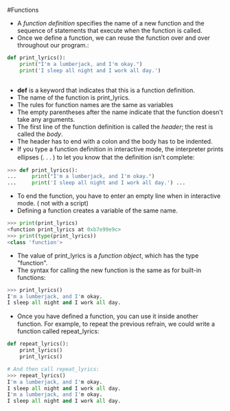 #Functions 

- A *function definition* specifies the name of a new function and the sequence of statements that execute when the function is called.
- Once we define a function, we can reuse the function over and over throughout our program.:
```python
def print_lyrics():
    print("I'm a lumberjack, and I'm okay.")
    print('I sleep all night and I work all day.')
    
```
- **def** is a keyword that indicates that this is a function definition.
- The name of the function is print_lyrics.
- The rules for function names are the same as variables
- The empty parentheses after the name indicate that the function doesn't take any arguments.
- The first line of the function definition is called the *header*; the rest is called the *body*.
- The header has to end with a colon and the body has to be indented.
- If you type a function deﬁnition in interactive mode, the interpreter prints ellipses  (. . . ) to let you know that the deﬁnition isn’t complete:
```python
>>> def print_lyrics():
...     print("I'm a lumberjack, and I'm okay.")  
...     print('I sleep all night and I work all day.') ...
```
- To end the function, you have to enter an empty line when in interactive mode. ( not with a script)
- Defining a function creates a variable of the same name.
```python
>>> print(print_lyrics)  
<function print_lyrics at 0xb7e99e9c>  
>>> print(type(print_lyrics))  
<class 'function'>
```
- The value of print_lyrics is a *function object*, which has the type "function".
- The syntax for calling the new function is the same as for built-in functions:
```python
>>> print_lyrics()  
I'm a lumberjack, and I'm okay.  
I sleep all night and I work all day.
```
- Once you have deﬁned a function, you can use it inside another function. For example, to repeat the previous refrain, we could write a function called repeat_lyrics:
```python
def repeat_lyrics():  
    print_lyrics()  
    print_lyrics()

# And then call repeat_lyrics:
>>> repeat_lyrics()  
I'm a lumberjack, and I'm okay.  
I sleep all night and I work all day.  
I'm a lumberjack, and I'm okay.  
I sleep all night and I work all day.
```
